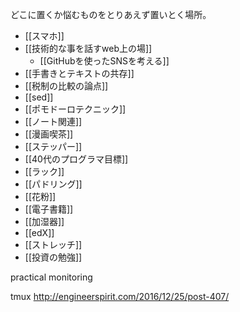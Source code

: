 どこに置くか悩むものをとりあえず置いとく場所。

- [[スマホ]]
- [[技術的な事を話すweb上の場]]
  - [[GitHubを使ったSNSを考える]]
- [[手書きとテキストの共存]]
- [[税制の比較の論点]]
- [[sed]]
- [[ポモドーロテクニック]]
- [[ノート関連]]
- [[漫画喫茶]]
- [[ステッパー]]
- [[40代のプログラマ目標]]
- [[ラック]]
- [[パドリング]]
- [[花粉]]
- [[電子書籍]]
- [[加湿器]]
- [[edX]]
- [[ストレッチ]]
- [[投資の勉強]]

practical monitoring

tmux
http://engineerspirit.com/2016/12/25/post-407/

